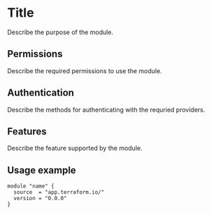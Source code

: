 # Title

Describe the purpose of the module.

## Permissions

Describe the required permissions to use the module.

## Authentication

Describe the methods for authenticating with the requried providers.

## Features

Describe the feature supported by the module.

## Usage example

```hcl
module "name" {
  source  = "app.terraform.io/"
  version = "0.0.0"
}
```
